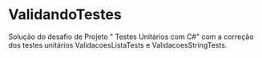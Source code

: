 # ValidandoTestes

Solução do desafio de Projeto " Testes Unitários com C#" com a correção dos testes unitários ValidacoesListaTests e ValidacoesStringTests.